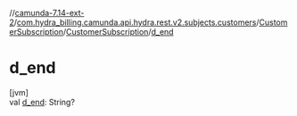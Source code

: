 //[camunda-7.14-ext-2](../../../../index.md)/[com.hydra_billing.camunda.api.hydra.rest.v2.subjects.customers](../../index.md)/[CustomerSubscription](../index.md)/[CustomerSubscription](index.md)/[d_end](d_end.md)

# d_end

[jvm]\
val [d_end](d_end.md): String?
